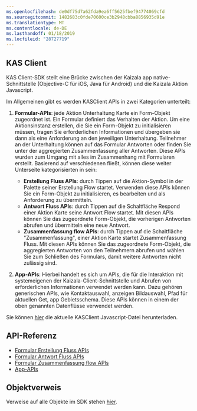 ```yaml
---
ms.openlocfilehash: de0df75d7a62fda9ea6ff5625fbef94774069cfd
ms.sourcegitcommit: 1482683c0fde70600ce3b2948cbba8856935d91e
ms.translationtype: MT
ms.contentlocale: de-DE
ms.lasthandoff: 01/18/2019
ms.locfileid: "28727719"
---
```

## <a name="kas-client"></a>KAS Client

KAS Client-SDK stellt eine Brücke zwischen der Kaizala app native-Schnittstelle (Objective-C für iOS, Java für Android) und die Kaizala Aktion Javascript.

Im Allgemeinen gibt es werden KASClient APIs in zwei Kategorien unterteilt:
1.  **Formular-APIs**: jede Aktion Unterhaltung Karte ein Form-Objekt zugeordnet ist. Ein Formular definiert das Verhalten der Aktion. Um eine Aktionsinstanz erstellen, die Sie ein Form-Objekt zu initialisieren müssen, tragen Sie erforderlichen Informationen und übergeben sie dann als eine Anforderung an den jeweiligen Unterhaltung. Teilnehmer an der Unterhaltung können auf das Formular Antworten oder finden Sie unter der aggregierten Zusammenfassung aller Antworten. Diese APIs wurden zum Umgang mit alles im Zusammenhang mit Formularen erstellt. Basierend auf verschiedenen fließt, können diese weiter Unterseite kategorisierten in sein:
    *   **Erstellung Fluss APIs**: durch Tippen auf die Aktion-Symbol in der Palette seiner Erstellung Flow startet. Verwenden diese APIs können Sie ein Form-Objekt zu initialisieren, es bearbeiten und als Anforderung zu übermitteln.
    *   **Antwort Fluss APIs**: durch Tippen auf die Schaltfläche Respond einer Aktion Karte seine Antwort Flow startet. Mit diesen APIs können Sie das zugeordnete Form-Objekt, die vorherigen Antworten abrufen und übermitteln eine neue Antwort.
    *   **Zusammenfassung flow APIs**: durch Tippen auf die Schaltfläche "Zusammenfassung", einer Aktion Karte startet Zusammenfassung Fluss. Mit diesen APIs können Sie das zugeordnete Form-Objekt, die aggregierten Antworten von den Teilnehmern abrufen und wählen Sie zum Schließen des Formulars, damit weitere Antworten nicht zulässig sind.
    
2.  **App-APIs**: Hierbei handelt es sich um APIs, die für die Interaktion mit systemeigenen der Kaizala-Client-Schnittstelle und Abrufen von erforderlichen Informationen verwendet werden kann. Dazu gehören generischen APIs, wie Kontaktauswahl, anzeigen Bildauswahl, Pfad für aktuellen Get, app Gebietsschema. Diese APIs können in einem der oben genannten Datenflüsse verwendet werden.

Sie können [hier](https://manage.kaiza.la/MiniApps/DownloadSDK) die aktuelle KASClient Javascript-Datei herunterladen.

## <a name="api-reference"></a>API-Referenz

*   [Formular Erstellung Fluss APIs](generated/modules/kasclient.form.md#creation)
*   [Formular Antwort Fluss APIs](generated/modules/kasclient.form.md#response)
*   [Formular Zusammenfassung flow APIs](generated/modules/kasclient.form.md#summary)
*   [App-APIs](generated/modules/kasclient.app.md)

## <a name="object-reference"></a>Objektverweis

Verweise auf alle Objekte im SDK stehen [hier](objects.md).
